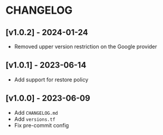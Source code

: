 # CHANGELOG

## [v1.0.2] - 2024-01-24

- Removed upper version restriction on the Google provider

## [v1.0.1] - 2023-06-14

- Add support for restore policy

## [v1.0.0] - 2023-06-09

- Add `CHANGELOG.md`
- Add `versions.tf`
- Fix pre-commit config
